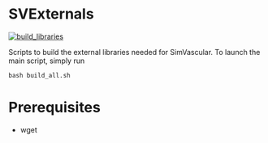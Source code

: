 # SVExternals

[![build_libraries](https://github.com/lucapegolotti/SVExternals/actions/workflows/build_libraries.yml/badge.svg)](https://github.com/lucapegolotti/SVExternals/actions/workflows/build_libraries.yml)

Scripts to build the external libraries needed for SimVascular. To launch the main script, simply run

    bash build_all.sh
  
# Prerequisites
  - wget
